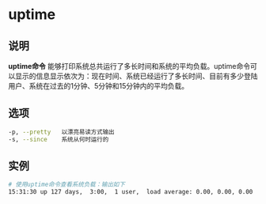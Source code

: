 # **uptime**

## 说明

**uptime命令** 能够打印系统总共运行了多长时间和系统的平均负载。uptime命令可以显示的信息显示依次为：现在时间、系统已经运行了多长时间、目前有多少登陆用户、系统在过去的1分钟、5分钟和15分钟内的平均负载。

## 选项

```bash
-p, --pretty   以漂亮易读方式输出
-s, --since    系统从何时运行的

```

## 实例

```bash
# 使用uptime命令查看系统负载：输出如下
15:31:30 up 127 days,  3:00,  1 user,  load average: 0.00, 0.00, 0.00
```
